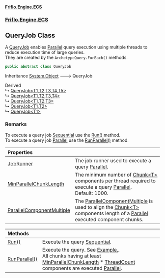 #### [Friflo.Engine.ECS](index.md 'index')
### [Friflo.Engine.ECS](Friflo.Engine.ECS.md 'Friflo.Engine.ECS')

## QueryJob Class

A [QueryJob](QueryJob.md 'Friflo.Engine.ECS.QueryJob') enables [Parallel](JobExecution.md#Friflo.Engine.ECS.JobExecution.Parallel 'Friflo.Engine.ECS.JobExecution.Parallel') query execution using multiple threads
to reduce execution time of large queries.<br/>
They are created by the `ArchetypeQuery.ForEach()` methods.

```csharp
public abstract class QueryJob
```

Inheritance [System.Object](https://docs.microsoft.com/en-us/dotnet/api/System.Object 'System.Object') &#129106; QueryJob

Derived  
&#8627; [QueryJob&lt;T1,T2,T3,T4,T5&gt;](QueryJob_T1,T2,T3,T4,T5_.md 'Friflo.Engine.ECS.QueryJob<T1,T2,T3,T4,T5>')  
&#8627; [QueryJob&lt;T1,T2,T3,T4&gt;](QueryJob_T1,T2,T3,T4_.md 'Friflo.Engine.ECS.QueryJob<T1,T2,T3,T4>')  
&#8627; [QueryJob&lt;T1,T2,T3&gt;](QueryJob_T1,T2,T3_.md 'Friflo.Engine.ECS.QueryJob<T1,T2,T3>')  
&#8627; [QueryJob&lt;T1,T2&gt;](QueryJob_T1,T2_.md 'Friflo.Engine.ECS.QueryJob<T1,T2>')  
&#8627; [QueryJob&lt;T1&gt;](QueryJob_T1_.md 'Friflo.Engine.ECS.QueryJob<T1>')

### Remarks
To execute a query job [Sequential](JobExecution.md#Friflo.Engine.ECS.JobExecution.Sequential 'Friflo.Engine.ECS.JobExecution.Sequential') use the [Run()](QueryJob.Run().md 'Friflo.Engine.ECS.QueryJob.Run()') method.<br/>
To execute a query job [Parallel](JobExecution.md#Friflo.Engine.ECS.JobExecution.Parallel 'Friflo.Engine.ECS.JobExecution.Parallel') use the [RunParallel()](QueryJob.RunParallel().md 'Friflo.Engine.ECS.QueryJob.RunParallel()') method.

| Properties | |
| :--- | :--- |
| [JobRunner](QueryJob.JobRunner.md 'Friflo.Engine.ECS.QueryJob.JobRunner') | The job runner used to execute a query [Parallel](JobExecution.md#Friflo.Engine.ECS.JobExecution.Parallel 'Friflo.Engine.ECS.JobExecution.Parallel'). |
| [MinParallelChunkLength](QueryJob.MinParallelChunkLength.md 'Friflo.Engine.ECS.QueryJob.MinParallelChunkLength') | The minimum number of [Chunk&lt;T&gt;](Chunk_T_.md 'Friflo.Engine.ECS.Chunk<T>') components per thread required to execute a query [Parallel](JobExecution.md#Friflo.Engine.ECS.JobExecution.Parallel 'Friflo.Engine.ECS.JobExecution.Parallel').<br/> Default: 1000. |
| [ParallelComponentMultiple](QueryJob.ParallelComponentMultiple.md 'Friflo.Engine.ECS.QueryJob.ParallelComponentMultiple') | The [ParallelComponentMultiple](QueryJob.ParallelComponentMultiple.md 'Friflo.Engine.ECS.QueryJob.ParallelComponentMultiple') is used to align the [Chunk&lt;T&gt;](Chunk_T_.md 'Friflo.Engine.ECS.Chunk<T>') components length  of a [Parallel](JobExecution.md#Friflo.Engine.ECS.JobExecution.Parallel 'Friflo.Engine.ECS.JobExecution.Parallel') executed component chunks. |

| Methods | |
| :--- | :--- |
| [Run()](QueryJob.Run().md 'Friflo.Engine.ECS.QueryJob.Run()') | Execute the query [Sequential](JobExecution.md#Friflo.Engine.ECS.JobExecution.Sequential 'Friflo.Engine.ECS.JobExecution.Sequential'). |
| [RunParallel()](QueryJob.RunParallel().md 'Friflo.Engine.ECS.QueryJob.RunParallel()') | Execute the query.             See <a href="https://friflo.gitbook.io/friflo.engine.ecs/examples/optimization#parallel-query-job">Example.</a>.<br/>             All chunks having at least [MinParallelChunkLength](QueryJob.MinParallelChunkLength.md 'Friflo.Engine.ECS.QueryJob.MinParallelChunkLength') * [ThreadCount](ParallelJobRunner.ThreadCount.md 'Friflo.Engine.ECS.ParallelJobRunner.ThreadCount')             components are executed [Parallel](JobExecution.md#Friflo.Engine.ECS.JobExecution.Parallel 'Friflo.Engine.ECS.JobExecution.Parallel'). |
